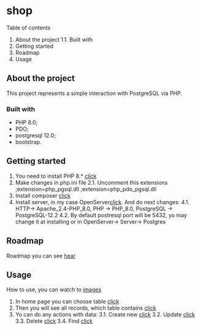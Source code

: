 # shop
Table of contents
1. About the project
  1.1. Built with
2. Getting started
3. Roadmap
4. Usage

## About the project
This project represents a simple interaction with PostgreSQL via PHP.
### Built with
* PHP 8.0;
* PDO;
* postgresql 12.0;
* bootstrap.
## Getting started
1. You need to install PHP 8.* [click](https://www.php.net/downloads.php)
2. Make changes in php.ini file
  2.1. Uncomment this extensions
       ;extension=php_pgsql.dll 
       ;extension=php_pdo_pgsql.dll
3. Install composer [click](https://getcomposer.org/download/)
4. Install server, in my case OpenServer[click](https://ospanel.io/download/).
And do next changes: 
  4.1. HTTP-> Apache_2.4-PHP_8.0, PHP -> PHP_8.0, PostgreSQL -> PostgreSQL-12.2
  4.2. By default postresql port will be 5432, yo may change it at installing or in OpenServer-> Server-> Postgres
## Roadmap
Roadmap you can see [hear](https://github.com/WestEgor/shop/commits/master)
## Usage
How to use, you can watch to [images](https://github.com/WestEgor/shop/commits/master)
1. In home page you can choose table [click]()
2. Then you will see all records, which table contains [click]()
3. Yo can do any actions with data:
  3.1. Create new [click]()
  3.2. Update [click]()
  3.3. Delete [click]()
  3.4. Find [click]()
